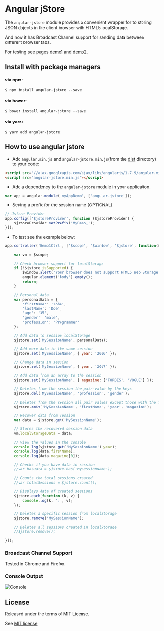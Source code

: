 # Angular jStore

The `angular-jstore` module provides a convenient wrapper for to storing JSON objects in the client browser with HTML5 localStorage.

And now it has Broadcast Channel support for sending data between different browser tabs.

For testing see pages [demo1](https://htmlpreview.github.io/?https://github.com/giovanniramos/angular-jstore/blob/master/demo/demo1.html) and [demo2](https://htmlpreview.github.io/?https://github.com/giovanniramos/angular-jstore/blob/master/demo/demo2.html).


## Install with package managers

#### via npm:
```
$ npm install angular-jstore --save
```
#### via bower:
```
$ bower install angular-jstore --save
```
#### via yarn:
```
$ yarn add angular-jstore
```


## How to use angular jstore

* Add `angular.min.js` and `angular-jstore.min.js`(from the [dist](https://github.com/giovanniramos/angular-jstore/tree/master/dist) directory) to your code:

```html
<script src="//ajax.googleapis.com/ajax/libs/angularjs/1.7.9/angular.min.js"></script>
<script src="angular-jstore.min.js"></script>
```

* Add a dependency to the `angular-jstore` module in your application.

```js
var app = angular.module('myAppDemo', ['angular-jstore']);
```

* Setting a prefix for the session name (OPTIONAL)

```js
// Jstore Provider
app.config(['$jstoreProvider', function ($jstoreProvider) {
    $jstoreProvider.setPrefix('MyDemo_');
}]);
```

* To test see the example below:

```js
app.controller('Demo1Ctrl', ['$scope', '$window', '$jstore', function($scope, $window, $jstore) {

    var vm = $scope;

    // Check browser support for localStorage
    if (!$jstore.isSupported) {
        $window.alert('Your browser does not support HTML5 Web Storage. Please upgrade to a modern browser.');
        angular.element('body').empty();
        return;
    }

    // Personal data
    var personalData = {
        'firstName': 'John',
        'lastName': 'Doe',
        'age': '35',
        'gender': 'male',
        'profession': 'Programmer'
    };

    // Add data to session localStorage
    $jstore.set('MySessionName', personalData);

    // Add more data in the same session
    $jstore.set('MySessionName', { year: '2016' });

    // Change data in session
    $jstore.set('MySessionName', { year: '2017' });

    // Add data from an array to the session
    $jstore.set('MySessionName', { magazine: ['FORBES', 'VOGUE'] });

    // Deletes from the session the pair-value by the keys
    $jstore.del('MySessionName', 'profession', 'gender');

    // Deletes from the session all pair values except those with the following keys
    $jstore.omit('MySessionName', 'firstName', 'year', 'magazine');

    // Recover data from session
    var data = $jstore.get('MySessionName');

    // Stores the recovered session data
    vm.localStorageData = data;

    // View the values in the console
    console.log($jstore.get('MySessionName').year);
    console.log(data.firstName);
    console.log(data.magazine[0]);

    // Checks if you have data in session
    //var hasData = $jstore.has('MySessionName');

    // Counts the total sessions created
    //var totalSessions = $jstore.count();

    // Displays data of created sessions
    $jstore.each(function (k, v) {
        console.log(k, ':', v);
    });

    // Deletes a specific session from localStorage
    $jstore.remove('MySessionName');

    // Deletes all sessions created in localStorage
    //$jstore.remove();

}]);
```

### Broadcast Channel Support

Tested in Chrome and Firefox.


### Console Output

![Console](http://i.imgur.com/9jixWRT.png)


## License

Released under the terms of MIT License.

See [MIT license](http://opensource.org/licenses/MIT "MIT License")